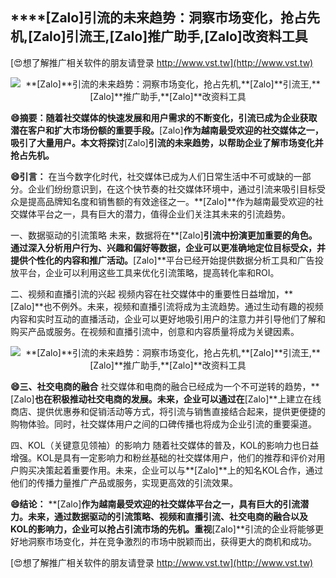 ## ****[Zalo]**引流的未来趋势：洞察市场变化，抢占先机,**[Zalo]**引流王,**[Zalo]**推广助手,**[Zalo]**改资料工具**

[😍想了解推广相关软件的朋友请登录 http://www.vst.tw](http://www.vst.tw)

 <center><img src="https://vst.tw/MP4/tuiguang/png/4.png" alt="**[Zalo]**引流的未来趋势：洞察市场变化，抢占先机,**[Zalo]**引流王,**[Zalo]**推广助手,**[Zalo]**改资料工具"></center>

**😄摘要：随着社交媒体的快速发展和用户需求的不断变化，引流已成为企业获取潜在客户和扩大市场份额的重要手段。**[Zalo]**作为越南最受欢迎的社交媒体之一，吸引了大量用户。本文将探讨**[Zalo]**引流的未来趋势，以帮助企业了解市场变化并抢占先机。**

**😄引言：**
在当今数字化时代，社交媒体已成为人们日常生活中不可或缺的一部分。企业们纷纷意识到，在这个快节奏的社交媒体环境中，通过引流来吸引目标受众是提高品牌知名度和销售额的有效途径之一。**[Zalo]**作为越南最受欢迎的社交媒体平台之一，具有巨大的潜力，值得企业们关注其未来的引流趋势。

一、数据驱动的引流策略
未来，数据将在**[Zalo]**引流中扮演更加重要的角色。通过深入分析用户行为、兴趣和偏好等数据，企业可以更准确地定位目标受众，并提供个性化的内容和推广活动。**[Zalo]**平台已经开始提供数据分析工具和广告投放平台，企业可以利用这些工具来优化引流策略，提高转化率和ROI。

二、视频和直播引流的兴起
视频内容在社交媒体中的重要性日益增加，**[Zalo]**也不例外。未来，视频和直播引流将成为主流趋势。通过生动有趣的视频内容和实时互动的直播活动，企业可以更好地吸引用户的注意力并引导他们了解和购买产品或服务。在视频和直播引流中，创意和内容质量将成为关键因素。

 <center><img src="https://vst.tw/MP4/tuiguang/png/2.png" alt="**[Zalo]**引流的未来趋势：洞察市场变化，抢占先机,**[Zalo]**引流王,**[Zalo]**推广助手,**[Zalo]**改资料工具"></center>

**😄三、社交电商的融合**
社交媒体和电商的融合已经成为一个不可逆转的趋势，**[Zalo]**也在积极推动社交电商的发展。未来，企业可以通过在**[Zalo]**上建立在线商店、提供优惠券和促销活动等方式，将引流与销售直接结合起来，提供更便捷的购物体验。同时，社交媒体用户之间的口碑传播也将成为企业引流的重要渠道。

四、KOL（关键意见领袖）的影响力
随着社交媒体的普及，KOL的影响力也日益增强。KOL是具有一定影响力和粉丝基础的社交媒体用户，他们的推荐和评价对用户购买决策起着重要作用。未来，企业可以与**[Zalo]**上的知名KOL合作，通过他们的传播力量推广产品或服务，实现更高效的引流效果。

**😄结论：**
**[Zalo]**作为越南最受欢迎的社交媒体平台之一，具有巨大的引流潜力。未来，通过数据驱动的引流策略、视频和直播引流、社交电商的融合以及KOL的影响力，企业可以抢占引流市场的先机。重视**[Zalo]**引流的企业将能够更好地洞察市场变化，并在竞争激烈的市场中脱颖而出，获得更大的商机和成功。

[😍想了解推广相关软件的朋友请登录 http://www.vst.tw](http://www.vst.tw)



